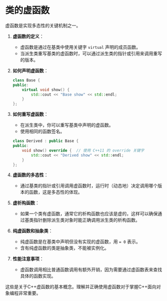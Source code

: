 # 类的虚函数

虚函数是实现多态性的关键机制之一。

1. **虚函数的定义**：
    - 虚函数是通过在基类中使用关键字 `virtual` 声明的成员函数。
    - 当派生类重写基类的虚函数时，可以通过派生类的指针或引用来调用重写的版本。

2. **如何声明虚函数**：
   ```C++
   class Base {
   public:
       virtual void show() {
           std::cout << "Base show" << std::endl;
       }
   };
   ```

3. **如何重写虚函数**：
    - 在派生类中，你可以重写基类中声明的虚函数。
    - 使用相同的函数签名。
   ```C++
   class Derived : public Base {
   public:
       void show() override {  // 使用 C++11 的 override 关键字
           std::cout << "Derived show" << std::endl;
       }
   };
   ```

4. **虚函数的多态性**：
    - 通过基类的指针或引用调用虚函数时，运行时（动态地）决定调用哪个版本的函数，这是多态性的体现。

5. **虚析构函数**：
    - 如果一个类有虚函数，通常它的析构函数也应该是虚的，这样可以确保通过基类指针删除派生类对象时能正确调用派生类的析构函数。

6. **纯虚函数和抽象类**：
    - 纯虚函数是在基类中声明但没有实现的虚函数，用 `= 0` 表示。
    - 含有纯虚函数的类是抽象类，不能被实例化。

7. **性能注意事项**：
    - 虚函数调用相比普通函数调用有额外开销，因为需要通过虚函数表来查找具体的函数实现。

这些是关于C++虚函数的基本概念。理解并正确使用虚函数对于掌握C++面向对象编程非常重要。